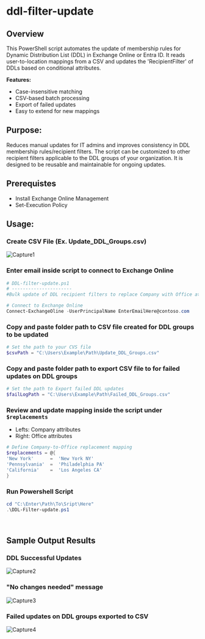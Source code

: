 # ddl-filter-update

## Overview 
This PowerShell script automates the update of membership rules for Dynamic Distribution List (DDL) in Exchange Online or Entra ID. It reads user-to-location mappings from a CSV and updates the 'RecipientFilter' of DDLs based on conditional attributes.

**Features:**
- Case-insensitive matching
- CSV-based batch processing
- Export of failed updates
- Easy to extend for new mappings



## Purpose:
Reduces manual updates for IT admins and improves consistency in DDL membership rules/recipient filters. The script can be customized to other recipient filters applicable to the DDL groups of your organization. It is designed to be reusable and maintainable for ongoing updates.



## Prerequistes
- Install Exchange Online Management
- Set-Execution Policy



## Usage:
### Create CSV File (Ex. Update_DDL_Groups.csv)

![Capture1](https://github.com/user-attachments/assets/df3d51b3-cae4-44d6-b02e-c71aa2a92eb3)

### Enter email inside script to connect to Exchange Online
```Powershell
# DDL-filter-update.ps1
# ----------------------
#Bulk update of DDL recipient filters to replace Company with Office attribtues

# Connect to Exchange Online
Connect-ExchangeOline -UserPrincipalName EnterEmailHere@contoso.com
```

### Copy and paste folder path to CSV file created for DDL groups to be updated
```Powershell
# Set the path to your CVS file
$csvPath = "C:\Users\Example\Path\Update_DDL_Groups.csv"
```

### Copy and paste folder path to export CSV file to for failed updates on DDL groups
```Powershell
# Set the path to Export failed DDL updates
$failLogPath = "C:\Users\Example\Path\Failed_DDL_Groups.csv"
```

### Review and update mapping inside the script under `$replacements`
- Lefts: Company attributes 
- Right: Office attributes
```Powershell
# Define Company-to-Office replacement mapping
$replacements = @{
'New York'      =  'New York NY'
'Pennsylvania'  =  'Philadelphia PA'
'California'    =  'Los Angeles CA'
}
```


### Run Powershell Script
```Powershell
cd "C:\Enter\Path\To\Sript\Here"
.\DDL-Filter-update.ps1
```

$~$


## Sample Output Results
### DDL Successful Updates
![Capture2](https://github.com/user-attachments/assets/d0fc6afa-fdfe-4fd8-abe8-993a01765913)

### "No changes needed" message
![Capture3](https://github.com/user-attachments/assets/496ba831-dcc1-4ef6-b7bd-1837da7a7f8f)

### Failed updates on DDL groups exported to CSV 
![Capture4](https://github.com/user-attachments/assets/7b51ed2b-d977-445d-a949-6e12e4b586f3)





